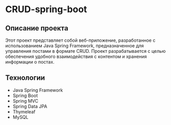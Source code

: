 # CRUD-spring-boot

## Описание проекта

Этот проект представляет собой веб-приложение, разработанное с использованием Java Spring Framework, предназначенное для управления постами в формате CRUD. Проект разрабатывается с целью обеспечения удобного взаимодействия с контентом и хранения информации о постах.

## Технологии

- Java Spring Framework
- Spring Boot
- Spring MVC
- Spring Data JPA
- Thymeleaf
- MySQL
